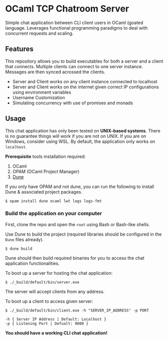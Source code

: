# OCaml TCP Chatroom Server 

Simple chat application between CLI client users in OCaml (goated language. Leverages functional programming
paradigms to deal with concurrent requests and scaling.

## Features

This repository allows you to build executables for both a server and a client that connects. Multiple clients can connect to one server instance.
Messages are then synced acrossed the clients.

- Server and Client works on any client instance connected to localhost
- Server and Client works on the internet given correct IP configurations using environment variables
- Username Customization
- Simulating concurrency with use of promises and monads

## Usage

This chat application has only been tested on **UNIX-based systems**. There is no guarantee things will work if you are not on UNIX.
If you are on Windows, consider using WSL. By default, the application only works on `localhost`.

**Prerequisite** tools installation required:

1. OCaml
2. OPAM (OCaml Project Manager)
3. [Dune](https://dune.build/install)

If you only have OPAM and not dune, you can run the following to install Dune & associated project packages.

```
$ opam install dune ocaml lwt logs logs-fmt
```

### Build the application on your computer

First, clone the repo and open the `root` using Bash or Bash-like shells.

Use Dune to build the project (required libraries should be configured in the `Dune` files already).

```
$ dune build
```

Dune should then build required binaries for you to access the chat application functionalities.

To boot up a server for hosting the chat application:

```
$ ./_build/default/bin/server.exe
```

The server will accept clients from any address.

To boot up a client to access given server:

```
$ ./_build/default/bin/client.exe -h "SERVER_IP_ADDRESS" -p PORT

-h { Server IP Address | Default: Localhost }
-p { Listening Port | Defualt: 9000 }
```

**You should have a working CLI chat application!**
